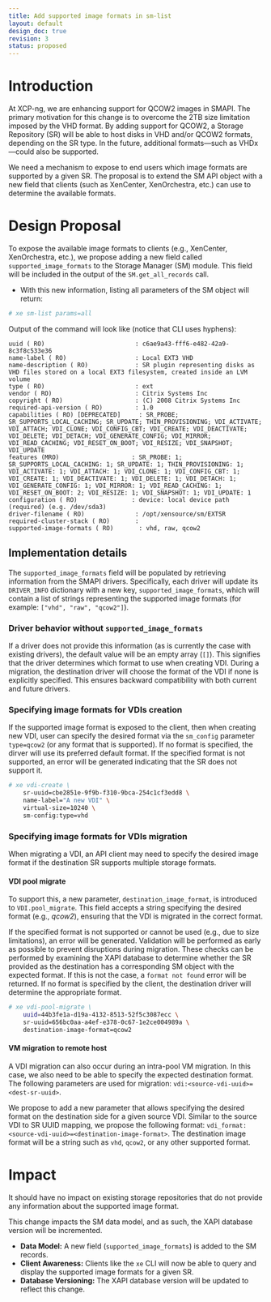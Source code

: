 ```yaml
---
title: Add supported image formats in sm-list
layout: default
design_doc: true
revision: 3
status: proposed
---
```


# Introduction

At XCP-ng, we are enhancing support for QCOW2 images in SMAPI. The primary
motivation for this change is to overcome the 2TB size limitation imposed
by the VHD format. By adding support for QCOW2, a Storage Repository (SR) will
be able to host disks in VHD and/or QCOW2 formats, depending on the SR type.
In the future, additional formats—such as VHDx—could also be supported.

We need a mechanism to expose to end users which image formats are supported
by a given SR. The proposal is to extend the SM API object with a new field
that clients (such as XenCenter, XenOrchestra, etc.) can use to determine the
available formats.

# Design Proposal

To expose the available image formats to clients (e.g., XenCenter, XenOrchestra, etc.),
we propose adding a new field called `supported_image_formats` to the Storage Manager
(SM) module. This field will be included in the output of the `SM.get_all_records` call.

- With this new information, listing all parameters of the SM object will return:

```bash
# xe sm-list params=all
```

Output of the command will look like (notice that CLI uses hyphens):

```
uuid ( RO)                         : c6ae9a43-fff6-e482-42a9-8c3f8c533e36
name-label ( RO)                   : Local EXT3 VHD
name-description ( RO)             : SR plugin representing disks as VHD files stored on a local EXT3 filesystem, created inside an LVM volume
type ( RO)                         : ext
vendor ( RO)                       : Citrix Systems Inc
copyright ( RO)                    : (C) 2008 Citrix Systems Inc
required-api-version ( RO)         : 1.0
capabilities ( RO) [DEPRECATED]     : SR_PROBE; SR_SUPPORTS_LOCAL_CACHING; SR_UPDATE; THIN_PROVISIONING; VDI_ACTIVATE; VDI_ATTACH; VDI_CLONE; VDI_CONFIG_CBT; VDI_CREATE; VDI_DEACTIVATE; VDI_DELETE; VDI_DETACH; VDI_GENERATE_CONFIG; VDI_MIRROR; VDI_READ_CACHING; VDI_RESET_ON_BOOT; VDI_RESIZE; VDI_SNAPSHOT; VDI_UPDATE
features (MRO)                    : SR_PROBE: 1; SR_SUPPORTS_LOCAL_CACHING: 1; SR_UPDATE: 1; THIN_PROVISIONING: 1; VDI_ACTIVATE: 1; VDI_ATTACH: 1; VDI_CLONE: 1; VDI_CONFIG_CBT: 1; VDI_CREATE: 1; VDI_DEACTIVATE: 1; VDI_DELETE: 1; VDI_DETACH: 1; VDI_GENERATE_CONFIG: 1; VDI_MIRROR: 1; VDI_READ_CACHING: 1; VDI_RESET_ON_BOOT: 2; VDI_RESIZE: 1; VDI_SNAPSHOT: 1; VDI_UPDATE: 1
configuration ( RO)               : device: local device path (required) (e.g. /dev/sda3)
driver-filename ( RO)              : /opt/xensource/sm/EXTSR
required-cluster-stack ( RO)       :
supported-image-formats ( RO)       : vhd, raw, qcow2
```

## Implementation details

The `supported_image_formats` field will be populated by retrieving information
from the SMAPI drivers. Specifically, each driver will update its `DRIVER_INFO`
dictionary with a new key, `supported_image_formats`, which will contain a list
of strings representing the supported image formats
(for example: `["vhd", "raw", "qcow2"]`).

### Driver behavior without `supported_image_formats`

If a driver does not provide this information (as is currently the case with
existing drivers), the default value will be an empty array (`[]`). This signifies
that the driver determines which format to use when creating VDI. During a migration,
the destination driver will choose the format of the VDI if none is explicitly
specified. This ensures backward compatibility with both current and future drivers.

### Specifying image formats for VDIs creation

If the supported image format is exposed to the client, then when creating new VDI,
user can specify the desired format via the `sm_config` parameter `type=qcow2` (or
any format that is supported). If no format is specified, the dirver will use its
preferred default format. If the specified format is not supported, an error will be
generated indicating that the SR does not support it.

```bash
# xe vdi-create \
    sr-uuid=cbe2851e-9f9b-f310-9bca-254c1cf3edd8 \
    name-label="A new VDI" \
    virtual-size=10240 \
    sm-config:type=vhd
```

### Specifying image formats for VDIs migration

When migrating a VDI, an API client may need to specify the desired image format if
the destination SR supports multiple storage formats.

#### VDI pool migrate

To support this, a new parameter, `destination_image_format`, is introduced to
`VDI.pool_migrate`. This field accepts a string specifying the desired format (e.g., *qcow2*),
ensuring that the VDI is migrated in the correct format.

If the specified format is not supported or cannot be used (e.g., due to size limitations),
an error will be generated. Validation will be performed as early as possible to prevent
disruptions during migration. These checks can be performed by examining the XAPI database
to determine whether the SR provided as the destination has a corresponding SM object with
the expected format. If this is not the case, a `format not found` error will be returned.
If no format is specified by the client, the destination driver will determine the appropriate
format.

```bash
# xe vdi-pool-migrate \
    uuid=44b3fe1a-d19a-4132-8513-52f5c3087ecc \
    sr-uuid=656bc0aa-a4ef-e378-0c67-1e2ce004989a \
    destination-image-format=qcow2
```

#### VM migration to remote host

A VDI migration can also occur during an intra-pool VM migration. In this case, we also need
to be able to specify the expected destination format. The following parameters are used
for migration: `vdi:<source-vdi-uuid>=<dest-sr-uuid>`.

We propose to add a new parameter that allows specifying the desired format on the destination
side for a given source VDI. Similar to the source VDI to SR UUID mapping, we propose the
following format: `vdi_format:<source-vdi-uuid>=<destination-image-format>`. The destination
image format will be a string such as `vhd`, `qcow2`, or any other supported format.

# Impact

It should have no impact on existing storage repositories that do not provide any information
about the supported image format.

This change impacts the SM data model, and as such, the XAPI database version will
be incremented.

- **Data Model:** A new field (`supported_image_formats`) is added to the SM records.
- **Client Awareness:** Clients like the `xe` CLI will now be able to query and display the supported image formats for a given SR.
- **Database Versioning:** The XAPI database version will be updated to reflect this change.

